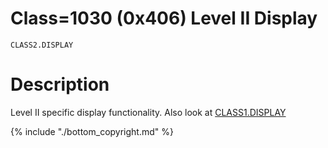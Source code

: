 # Class=1030 (0x406) Level II Display

    CLASS2.DISPLAY
    
#  Description 

Level II specific display functionality. Also look at [CLASS1.DISPLAY](./class1.display.md) 

{% include "./bottom_copyright.md" %}

